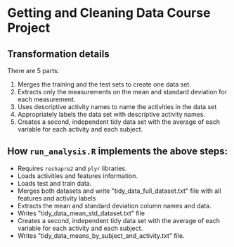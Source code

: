 # Getting and Cleaning Data Course Project

## Transformation details

There are 5 parts:

1. Merges the training and the test sets to create one data set.
2. Extracts only the measurements on the mean and standard deviation for each measurement.
3. Uses descriptive activity names to name the activities in the data set
4. Appropriately labels the data set with descriptive activity names.
5. Creates a second, independent tidy data set with the average of each variable for each activity and each subject.

## How ```run_analysis.R``` implements the above steps:

* Requires ```reshapre2``` and ```plyr``` libraries.
* Loads activities and features information.
* Loads test and train data.
* Merges both datasets and write "tidy_data_full_dataset.txt" file with all features and activity labels
* Extracts the mean and standard deviation column names and data.
* Writes "tidy_data_mean_std_dataset.txt" file
* Creates a second, independent tidy data set with the average of each variable for each activity and each subject.
* Writes "tidy_data_means_by_subject_and_activity.txt" file.